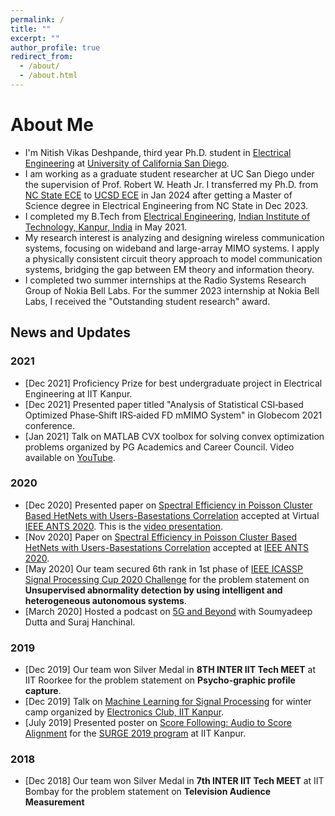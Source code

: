 ```yaml
---
permalink: /
title: ""
excerpt: ""
author_profile: true
redirect_from: 
  - /about/
  - /about.html
---
```

# About Me
* I'm Nitish Vikas Deshpande, third year Ph.D. student in [Electrical Engineering](https://www.ece.ucsd.edu/) at [University of California San Diego](https://ucsd.edu/).
* I am working as a graduate student researcher at UC San Diego under the supervision of Prof. Robert W. Heath Jr. I transferred my Ph.D. from [NC State ECE](https://ece.ncsu.edu/) to [UCSD ECE](https://ucsd.edu/) in Jan 2024 after getting a Master of Science degree in Electrical Engineering from NC State in Dec 2023.
* I completed my B.Tech from [Electrical Engineering](https://www.iitk.ac.in/ee/),  [Indian Institute of Technology, Kanpur, India](http://iitk.ac.in/) in May 2021.
* My research interest is analyzing and designing wireless communication systems, focusing on wideband and large-array MIMO systems. I apply a physically consistent circuit theory approach to model communication systems, bridging the gap between EM theory and information theory.
* I completed two summer internships at the Radio Systems Research Group of Nokia Bell Labs. For the summer 2023 internship at Nokia Bell Labs, I received the "Outstanding student research" award. 

News and Updates
---
### 2021
- [Dec 2021] Proficiency Prize for best undergraduate project in Electrical Engineering at IIT Kanpur.
- [Dec 2021]  Presented paper titled "Analysis of Statistical CSI‑based Optimized Phase‑Shift IRS‑aided FD mMIMO System" in Globecom 2021 conference.
- [Jan 2021] Talk on MATLAB CVX toolbox for solving convex optimization problems organized by PG Academics and Career Council. Video  available on [YouTube](https://www.youtube.com/watch?v=06b5cdZJXCg&feature=youtu.be).

### 2020
- [Dec 2020] Presented paper on [Spectral Efficiency in Poisson Cluster Based HetNets with Users-Basestations Correlation](https://drive.google.com/file/d/16UYD-Iy7JOC6-DGs4FmfgTKbGznaHKz6/view?usp=sharing) accepted at Virtual [IEEE ANTS 2020](https://ants2020.ieee-comsoc-ants.org/). This is the [video presentation](https://youtu.be/NCpxoyj0FKc).
- [Nov 2020] Paper on [Spectral Efficiency in Poisson Cluster Based HetNets with Users-Basestations Correlation](https://drive.google.com/file/d/16UYD-Iy7JOC6-DGs4FmfgTKbGznaHKz6/view?usp=sharing) accepted at [IEEE ANTS 2020](https://ants2020.ieee-comsoc-ants.org/).
- [May 2020] Our team secured 6th rank in 1st phase of [IEEE ICASSP Signal Processing Cup 2020 Challenge](https://signalprocessingsociety.org/community-involvement/signal-processing-cup) for the problem statement on <b>Unsupervised abnormality detection by using intelligent and heterogeneous autonomous systems</b>.
- [March 2020] Hosted a podcast on [5G and Beyond](https://open.spotify.com/episode/0a8rkLWMJcPtgXcECi5ydZ) with Soumyadeep Dutta and Suraj Hanchinal.

### 2019
- [Dec 2019] Our team won Silver Medal in <b>8TH INTER IIT Tech MEET</b> at IIT Roorkee for the problem statement on <b>Psycho-graphic profile capture</b>.
- [Dec 2019] Talk on [Machine Learning for Signal Processing](https://www.youtube.com/watch?v=fkxj0vvyVkQ&list=PLdHeUylJU9qal-TAtZuMYxvCOXbQ_ltSx) for winter camp organized by [Electronics Club, IIT Kanpur](http://students.iitk.ac.in/eclub/).
- [July 2019] Presented poster on [Score Following: Audio to Score Alignment](https://drive.google.com/file/d/15i7BGsecn2-GQipzNNmWyL83HECkRBFI/view?usp=sharing) for the [SURGE 2019 program](http://surge.iitk.ac.in/) at IIT Kanpur.

### 2018
- [Dec 2018] Our team won Silver Medal in <b>7th INTER IIT Tech MEET</b> at IIT Bombay for the problem statement on <b>Television Audience Measurement</b>








